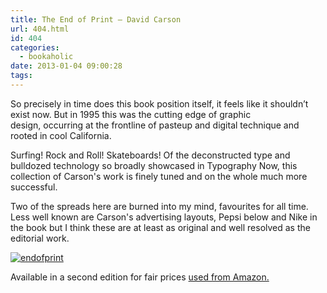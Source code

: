 ```yaml
---
title: The End of Print – David Carson
url: 404.html
id: 404
categories:
  - bookaholic
date: 2013-01-04 09:00:28
tags:
---
```


So precisely in time does this book position itself, it feels like it shouldn’t exist now. But in 1995 this was the cutting edge of graphic design, occurring at the frontline of pasteup and digital technique and rooted in cool California. 

Surfing! Rock and Roll! Skateboards! Of the deconstructed type and bulldozed technology so broadly showcased in Typography Now, this collection of Carson's work is finely tuned and on the whole much more successful. 

Two of the spreads here are burned into my mind, favourites for all time. Less well known are Carson's advertising layouts, Pepsi below and Nike in the book but I think these are at least as original and well resolved as the editorial work. 

[![endofprint](/wpimages/2013/01/endofprint.jpg)](/wpimages/2013/01/endofprint.jpg)

Available in a second edition for fair prices [used from Amazon.](http://www.amazon.co.uk/gp/product/1856692167/sr=8-1/qid=1357246718/ref=olp_product_details?ie=UTF8&me=&qid=1357246718&seller=&sr=8-1 "Amazon UK")
